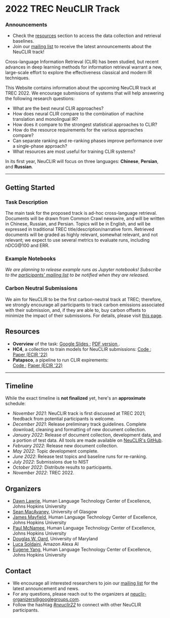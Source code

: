 # 2022 TREC NeuCLIR Track

<div id='mailing-list-banner'>
    <div id='inner-banner'>
    <h3 id='mailing-list-title'>Announcements</h3>
    <ul id='mailing-list-items'>
    <!-- <li>We are hosting two information sessions for potential partecipants! Join us on <b>Dec 14th at 9am EST</b> (<a href='https://dateful.com/eventlink/1346891686'>convert to your time zone</a>) or <b>9pm EST</b> (<a href='https://dateful.com/eventlink/2344208524'>convert to your time zone</a>). Please email the organizers at <a href='mailto:neuclir-organizers@googlegroups.com'>neuclir-organizers@googlegroups.com</a> to receive a Zoom meeting ID.</li>
    <div style='margin-bottom: .5em'></div> -->
    <li>Check the <a href='#resources'>resources</a> section to access the data collection and retrieval baselines.</li>
    <li>Join our <a href='https://groups.google.com/g/neuclir-participants'>mailing list</a> to receive the latest announcements about the NeuCLIR track!</li>
    </ul>
    </div>
</div>

Cross-language Information Retrieval (CLIR) has been studied, but recent advances in deep learning methods for information retrieval warrant a new, large-scale effort to explore the effectiveness classical and modern IR techniques.

This Website contains information about the upcoming NeuCLIR track at TREC 2022. We encourage submissions of systems that will help answering the following research questions:

- What are the best neural CLIR approaches?
- How does neural CLIR compare to the combination of machine translation and monolingual IR?
- How does it compare to the strongest statistical approaches to CLIR?
- How do the resource requirements for the various approaches compare?
- Can separate ranking and re-ranking phases improve performance over a single-phase approach?
- What resources are most useful for training CLIR systems?

In its first year, NeuCLIR will focus on three languages: **Chinese**, **Persian**, and **Russian**.

-------

## Getting Started

### Task Description

The main task for the proposed track is ad-hoc cross-language retrieval. Documents will be drawn from Common Crawl newswire, and will be written in Chinese, Russian, and Persian. Topics will be in English, and will be expressed in traditional TREC title/description/narrative form. Retrieved documents will be graded as highly relevant, somewhat relevant, and not relevant; we expect to use several metrics to evaluate runs, including nDCG@100 and ERR.

### Example Notebooks

*We are planning to release example runs as Jupyter notebooks! Subscribe to the [participants' mailing list](https://groups.google.com/g/neuclir-participants) to be notified when they are released.*

### Carbon Neutral Submissions

We aim for NeuCLIR to be the first carbon-neutral track at TREC; therefore, we strongly encourage all participants to track carbon emissions associated with their submission, and, if they are able to, buy carbon offsets to minimize the impact of their submissions. For details, please visit [this page](/carbon-tracking.html).

<!-- The development and test data created for [SCALE 2021](https://hltcoe.jhu.edu/research/scale/scale-2021/) (60 topics in Chinese and Persian, 40 topics in Russian) will soon be available to the track as development data with relevance judgments. Further, participants are welcome to use any related cross-language and non-English monolingual datasets have been made available (e.g., [CLIRMatrix](https://aclanthology.org/2020.emnlp-main.340/), [MLWIKIR](https://github.com/getalp/wikIR), and others). In addition, the SCALE 2021 effort produced translations of [MS MARCO](https://microsoft.github.io/msmarco/) into Chinese, Russian, and Persian. These translations should be freely redistributable. -->

## Resources

- **Overview** of the task: <a href='https://docs.google.com/presentation/d/1hMK1rsOamPaHtfnXuLljXb0FOW4HV4xxr-sOmoyD5UI/' title='link to Google slides'>Google Slides <i aria-hidden="true" class="fas fa-link"></i></a>;  <a href='https://docs.google.com/presentation/d/1hMK1rsOamPaHtfnXuLljXb0FOW4HV4xxr-sOmoyD5UI/' title='link to PDF version of the slides'>PDF version <i aria-hidden="true" class="fas fa-file-pdf"></i></a>.
- **HC4**, a collection to train models for NeuCLIR submissions: <a href='https://github.com/hltcoe/HC4' title='link to github repository'>Code <i aria-hidden="true" class="fab fa-github"></i></a>;  <a href='https://arxiv.org/abs/2201.09992' title='link to arXiv paper detailing the HC4'>Paper (ECIR '22) <i aria-hidden="true" class="fas fa-file-alt"></i></a>
- **Patapsco**, a pipeline to run CLIR expirements: <br/> <a href='https://github.com/hltcoe/patapsco' title='link to github repository'>Code <i aria-hidden="true" class="fab fa-github"></i></a>;  <a href='https://arxiv.org/abs/2201.09996' title='link to arXiv paper detailing the HC4'>Paper (ECIR '22) <i aria-hidden="true" class="fas fa-file-alt"></i></a>

-------

## Timeline

While the exact timeline is **not finalized** yet, here's an **approximate** schedule:

- <div id="past"><i>November 2021</i>: NeuCLIR track is first discussed at TREC 2021; feedback from potential participants is welcome.</div>
- <div id="past"><i>December 2021</i>: Release preliminary track guidelines. Complete download, cleaning and formatting of new document collection.</div>
- *January 2022*: Release of document collection, development data, and a portion of test data. All tools are made available on [NeuCLIR's GitHub](https://github.com/NeuCLIR).
- *February 2022*: Release new document collection.
- *May 2022*: Topic development complete.
- *June 2022*: Release test topics and baseline runs for re-ranking.
- *July 2022*: Submissions due to NIST
- *October 2022*: Distribute results to participants.
- *November 2022*: TREC 2022.

## Organizers

- [Dawn Lawrie](https://hltcoe.jhu.edu/researcher/dawn-lawrie/), Human Language Technology Center of Excellence, Johns Hopkins University
- [Sean MacAvaney](https://macavaney.us/), University of Glasgow
- [James Mayfield](https://hltcoe.jhu.edu/researcher/james-mayfield/), Human Language Technology Center of Excellence, Johns Hopkins University
- [Paul McNamee](https://pmcnamee.net/), Human Language Technology Center of Excellence, Johns Hopkins University
- [Douglas W. Oard](https://ischool.umd.edu/about/directory/douglas-w-oard), University of Maryland
- [Luca Soldaini](https://soldaini.net), Amazon Alexa AI
- [Eugene Yang](https://www.eugene.zone/), Human Language Technology Center of Excellence, Johns Hopkins University

## Contact

- We encourage all interested researchers to join our [mailing list](https://groups.google.com/g/neuclir-participants) for the latest announcement and news.
- For any questions, please reach out to the organizers at [neuclir-organizers@googlegroups.com](mailto:neuclir-organizers@googlegroups.com).
- Follow the hashtag <a href='https://twitter.com/search?q=%23neuclir22&src=typed_query' title='link to Google slides'><i aria-hidden="true" class="fab fa-twitter">#neuclir22</i></a> to connect with other NeuCLIR participants.
